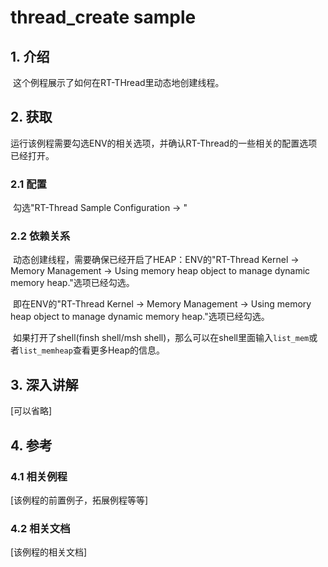 # thread_create sample 

## 1. 介绍

​	这个例程展示了如何在RT-THread里动态地创建线程。

## 2. 获取

​	运行该例程需要勾选ENV的相关选项，并确认RT-Thread的一些相关的配置选项已经打开。

### 2.1 配置

​	勾选"RT-Thread Sample Configuration -> "

### 2.2 依赖关系

​	动态创建线程，需要确保已经开启了HEAP：ENV的"RT-Thread Kernel -> Memory Management -> Using memory heap object to manage dynamic memory heap."选项已经勾选。

​	即在ENV的"RT-Thread Kernel -> Memory Management -> Using memory heap object to manage dynamic memory heap."选项已经勾选。

​	如果打开了shell(finsh shell/msh shell)，那么可以在shell里面输入`list_mem`或者`list_memheap`查看更多Heap的信息。

## 3. 深入讲解 

[可以省略]

## 4. 参考

### 4.1 相关例程

[该例程的前置例子，拓展例程等等]

### 4.2 相关文档

[该例程的相关文档]
